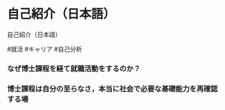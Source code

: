 # 自己紹介（日本語）
自己紹介（日本語）

#就活 #キャリア #自己分析



### なぜ博士課程を経て就職活動をするのか？





### 博士課程は自分の至らなさ，本当に社会で必要な基礎能力を再確認する場




